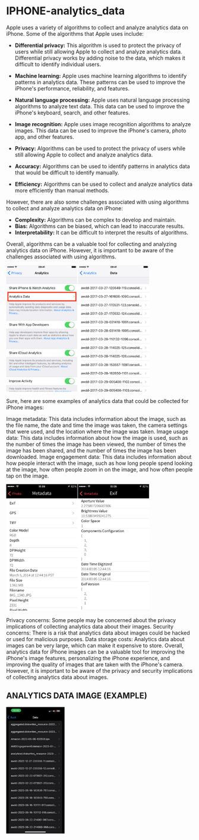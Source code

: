 # IPHONE-analytics_data

Apple uses a variety of algorithms to collect and analyze analytics data on iPhone. Some of the algorithms that Apple uses include:

* **Differential privacy:** This algorithm is used to protect the privacy of users while still allowing Apple to collect and analyze analytics data. Differential privacy works by adding noise to the data, which makes it difficult to identify individual users.
* **Machine learning:** Apple uses machine learning algorithms to identify patterns in analytics data. These patterns can be used to improve the iPhone's performance, reliability, and features.
* **Natural language processing:** Apple uses natural language processing algorithms to analyze text data. This data can be used to improve the iPhone's keyboard, search, and other features.
* **Image recognition:** Apple uses image recognition algorithms to analyze images. This data can be used to improve the iPhone's camera, photo app, and other features.


* **Privacy:** Algorithms can be used to protect the privacy of users while still allowing Apple to collect and analyze analytics data.
* **Accuracy:** Algorithms can be used to identify patterns in analytics data that would be difficult to identify manually.
* **Efficiency:** Algorithms can be used to collect and analyze analytics data more efficiently than manual methods.

However, there are also some challenges associated with using algorithms to collect and analyze analytics data on iPhone:

* **Complexity:** Algorithms can be complex to develop and maintain.
* **Bias:** Algorithms can be biased, which can lead to inaccurate results.
* **Interpretability:** It can be difficult to interpret the results of algorithms.

Overall, algorithms can be a valuable tool for collecting and analyzing analytics data on iPhone. However, it is important to be aware of the challenges associated with using algorithms.


<p>
<img src="view-diagnostic-and-usage-data-on-iPhone.png" height=340/>
</p>  


Sure, here are some examples of analytics data that could be collected for iPhone images:

Image metadata: This data includes information about the image, such as the file name, the date and time the image was taken, the camera settings that were used, and the location where the image was taken.
Image usage data: This data includes information about how the image is used, such as the number of times the image has been viewed, the number of times the image has been shared, and the number of times the image has been downloaded.
Image engagement data: This data includes information about how people interact with the image, such as how long people spend looking at the image, how often people zoom in on the image, and how often people tap on the image.


<p>
<img src="exif-metadata-iPhone-photo.png" height=340/>
</p>  

Privacy concerns: Some people may be concerned about the privacy implications of collecting analytics data about their images.
Security concerns: There is a risk that analytics data about images could be hacked or used for malicious purposes.
Data storage costs: Analytics data about images can be very large, which can make it expensive to store.
Overall, analytics data for iPhone images can be a valuable tool for improving the iPhone's image features, personalizing the iPhone experience, and improving the quality of images that are taken with the iPhone's camera. However, it is important to be aware of the privacy and security implications of collecting analytics data about images.

<h2> ANALYTICS DATA IMAGE (EXAMPLE)</h2>


<p>
<img src="data image.jpeg" height=340/>
</p>  



